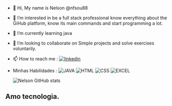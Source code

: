 - 👋 Hi, My name is Nelson @nfsou88
- 👀 I’m interested in be a full stack professional know everything about the GiHub platform, know its main commands and start programming a lot.
- 🌱 I’m currently learning java
- 💞️ I’m looking to collaborate on Simple projects and solve exercises voluntarily.
- 📫 How to reach me :
[![linkedin](https://img.shields.io/badge/LinkedIn-0077B5?style=for-the-badge&logo=linkedin&logoColor=white)](https://www.linkedin.com/in/nelson-ferreira-528a26142/)
- Minhas Habilidades :
![JAVA](https://img.shields.io/badge/Java-ED8B00?style=for-the-badge&logo=openjdk&logoColor=white)
![HTML](https://img.shields.io/badge/HTML-239120?style=for-the-badge&logo=html5&logoColor=white)
![CSS](https://img.shields.io/badge/CSS-239120?&style=for-the-badge&logo=css3&logoColor=white)
![EXCEL](https://img.shields.io/badge/Microsoft_Excel-217346?style=for-the-badge&logo=microsoft-excel&logoColor=white)
  
  ![Nelson GitHub stats](https://github-readme-stats.vercel.app/api?username=nfsou88&theme=blue-green)

## Amo tecnologia.
  

